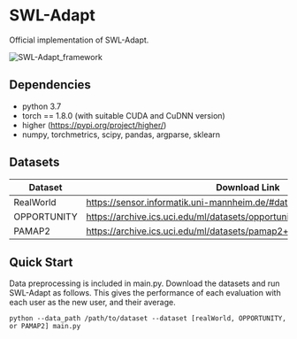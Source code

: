 # SWL-Adapt
Official implementation of SWL-Adapt.

![SWL-Adapt_framework](https://user-images.githubusercontent.com/105044070/167120684-c0d2e0d9-872a-4acd-81b2-a887f3f0db1e.png)

## Dependencies

* python 3.7
* torch == 1.8.0 (with suitable CUDA and CuDNN version)
* higher (https://pypi.org/project/higher/)
* numpy, torchmetrics, scipy, pandas, argparse, sklearn

## Datasets

| Dataset | Download Link |
| -- | -- |
| RealWorld | https://sensor.informatik.uni-mannheim.de/#dataset_realworld |
| OPPORTUNITY | https://archive.ics.uci.edu/ml/datasets/opportunity+activity+recognition |
| PAMAP2 | https://archive.ics.uci.edu/ml/datasets/pamap2+physical+activity+monitoring |

## Quick Start

Data preprocessing is included in main.py. Download the datasets and run SWL-Adapt as follows. This gives the performance of each evaluation with each user as the new user, and their average.
```
python --data_path /path/to/dataset --dataset [realWorld, OPPORTUNITY, or PAMAP2] main.py 
```
